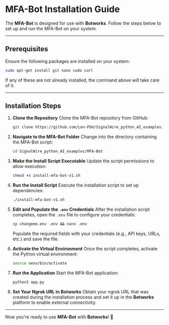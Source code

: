 # MFA-Bot Installation Guide

The **MFA-Bot** is designed for use with **Botworks**. Follow the steps below to set up and run the MFA-Bot on your system.

---

## **Prerequisites**
Ensure the following packages are installed on your system:

```bash
sudo apt-get install git nano sudo curl
```

If any of these are not already installed, the command above will take care of it.

---

## **Installation Steps**

1. **Clone the Repository**
   Clone the MFA-Bot repository from GitHub:
   ```bash
   git clone https://github.com/Len-PGH/SignalWire_python_AI_examples.git
   ```

2. **Navigate to the MFA-Bot Folder**
   Change into the directory containing the MFA-Bot script:
   ```bash
   cd SignalWire_python_AI_examples/MFA-Bot
   ```

3. **Make the Install Script Executable**
   Update the script permissions to allow execution:
   ```bash
   chmod +x install-mfa-bot-v1.sh
   ```

4. **Run the Install Script**
   Execute the installation script to set up dependencies:
   ```bash
   ./install-mfa-bot-v1.sh
   ```

5. **Edit and Populate the `.env` Credentials**
   After the installation script completes, open the `.env` file to configure your credentials:
   ```bash
   cp changeme.env .env && nano .env
   ```
   Populate the required fields with your credentials (e.g., API keys, URLs, etc.) and save the file.

6. **Activate the Virtual Environment**
   Once the script completes, activate the Python virtual environment:
   ```bash
   source venv/bin/activate
   ```

7. **Run the Application**
   Start the MFA-Bot application:
   ```bash
   python3 app.py
   ```

8. **Set Your Ngrok URL in Botworks**
   Obtain your ngrok URL that was created during the installation process and set it up in the **Botworks** platform to enable external connectivity.

---



Now you're ready to use **MFA-Bot** with **Botworks**! 🚀

